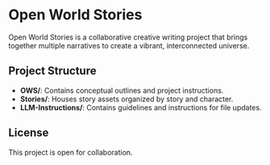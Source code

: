 # Open World Stories

Open World Stories is a collaborative creative writing project that brings together multiple narratives to create a vibrant, interconnected universe.

## Project Structure

- **OWS/**: Contains conceptual outlines and project instructions.
- **Stories/**: Houses story assets organized by story and character.
- **LLM-Instructions/**: Contains guidelines and instructions for file updates.

## License

This project is open for collaboration.